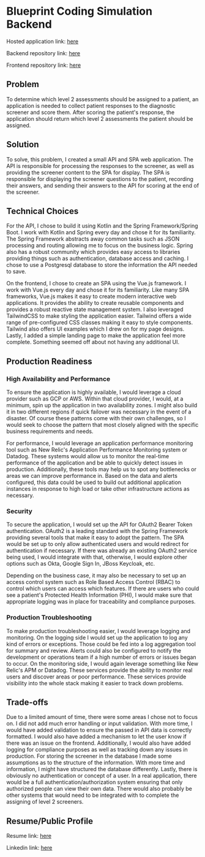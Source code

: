 # Blueprint Coding Simulation Backend

Hosted application link: [here](https://bp-simulation.michaeldsmithjr.com)

Backend repository link: [here](https://github.com/msmith95/bp-simulation-backend)

Frontend repository link: [here](https://github.com/msmith95/bp-simulation-frontend)

## Problem
To determine which level 2 assessments should be assigned to a patient, an application is needed
to collect patient responses to the diagnostic screener and score them. After scoring the patient's response, the application
should return which level 2 assessments the patient should be assigned.

## Solution
To solve, this problem, I created a small API and SPA web application. The API is responsible for processing
the responses to the screener, as well as providing the screener content to the SPA for display. The SPA is responsible
for displaying the screener questions to the patient, recording their answers, and sending their answers to the
API for scoring at the end of the screener.

## Technical Choices
For the API, I chose to build it using Kotlin and the Spring Framework/Spring Boot. I work with Kotlin and Spring
every day and chose it for its familiarity. The Spring Framework abstracts away common tasks such as
JSON processing and routing allowing me to focus on the business logic. Spring also has a robust community which
provides easy access to libraries providing things such as authentication, database access and caching. 
I chose to use a Postgresql database to store the information the API needed to save.

On the frontend, I chose to create an SPA using the Vue.js framework. I work with Vue.js every day and chose it
for its familiarity. Like many SPA frameworks, Vue.js makes it easy to create modern interactive web applications.
It provides the ability to create reusable components and provides a robust reactive state management system. I also
leveraged TailwindCSS to make styling the application easier. Tailwind offers a wide range of pre-configured CSS classes
making it easy to style components. Tailwind also offers UI examples which I drew on for my page designs.
Lastly, I added a simple landing page to make the application feel more complete. Something seemed off
about not having any additional UI.

## Production Readiness

### High Availability and Performance

To ensure the application is highly available, I would leverage a cloud provider such as GCP or AWS. Within that
cloud provider, I would, at a minimum, spin up the application in two availability zones. I might also build it in two
different regions if quick failover was necessary in the event of a disaster. Of course
these patterns come with their own challenges, so I would seek to choose the pattern that most closely aligned with
the specific business requirements and needs. 

For performance, I would leverage an application performance monitoring tool such as New Relic's Application Performance
Monitoring system or Datadog. These systems would allow us to monitor the real-time performance of the application and be able
to quickly detect issues in production. Additionally, these tools may help us to spot any bottlenecks or areas we
can improve performance in. Based on the data and alerts configured, this data could be used to build out additional
application instances in response to high load or take other infrastructure actions as necessary.

### Security

To secure the application, I would set up the API for OAuth2 Bearer Token authentication. OAuth2 is a leading standard
with the Spring Framework providing several tools that make it easy to adopt the pattern. The SPA would be set up to only
allow authenticated users and would redirect for authentication if necessary. If there was already an existing OAuth2
service being used, I would integrate with that, otherwise, I would explore other options such as Okta, Google Sign In, 
JBoss Keycloak, etc. 

Depending on the business case, it may also be necessary to set up an access control 
system such as Role Based Access Control (RBAC) to control which users
can access which features. If there are users who could see a patient's Protected Health Information (PHI),
I would make sure that appropriate logging was in place for traceability and compliance purposes.

### Production Troubleshooting

To make production troubleshooting easier, I would leverage logging and monitoring. On the logging side I would set up
the application to log any kind of errors or exceptions. Those could be fed into a log aggregation tool for
summary and review. Alerts could also be configured to notify the development or operations team if a high
number of errors or issues began to occur.
On the monitoring side, I would again leverage something like New Relic's APM or Datadog. These services
provide the ability to monitor real users and discover areas or poor performance. These services provide visibility into
the whole stack making it easier to track down problems.

## Trade-offs
Due to a limited amount of time, there were some areas I chose not to focus on. I did not add much error
handling or input validation. With more time, I would have added validation to ensure the passed in API
data is correctly formatted. I would also have added a mechanism to let the user know if there was an
issue on the frontend. Additionally, I would also have added logging for compliance purposes as well as
tracking down any issues in production. For storing the
screener in the database I made some assumptions as to the structure of the information. With more time
and information, I might have structured the database differently. Lastly, there is obviously no authentication
or concept of a user. In a real application, there would be a full authentication/authorization system
ensuring that only authorized people can view their own data. There would also probably be other systems that would
need to be integrated with to complete the assigning of level 2 screeners.

## Resume/Public Profile
Resume link: [here](https://drive.google.com/file/d/0BwNS9vdelAQfUVRqS0pCRXZKbzg/view?usp=sharing&resourcekey=0--sXUytA5Dv6AoYPltjmwZA)

Linkedin link: [here](https://www.linkedin.com/in/michael-smith-jr-a73b1a120/)
